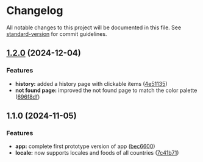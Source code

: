 # Changelog

All notable changes to this project will be documented in this file. See [standard-version](https://github.com/conventional-changelog/standard-version) for commit guidelines.

## [1.2.0](https://github.com/pybash1/harvence/compare/v1.1.0...v1.2.0) (2024-12-04)


### Features

* **history:** added a history page with clickable items ([4e51135](https://github.com/pybash1/harvence/commit/4e51135ea86e87e2960f2222225deed2cb275f00))
* **not found page:** improved the not found page to match the color palette ([696f8df](https://github.com/pybash1/harvence/commit/696f8df1ddae643402626f972cb52ede9f9bb498))

## 1.1.0 (2024-11-05)


### Features

* **app:** complete first prototype version of app ([bec6600](https://github.com/pybash1/harvence/commit/bec6600f034ea4f4e2ff134d8954740f88493737))
* **locale:** now supports locales and foods of all countries ([7c41b71](https://github.com/pybash1/harvence/commit/7c41b71749142fc171664212d39a3256881eac5b))
